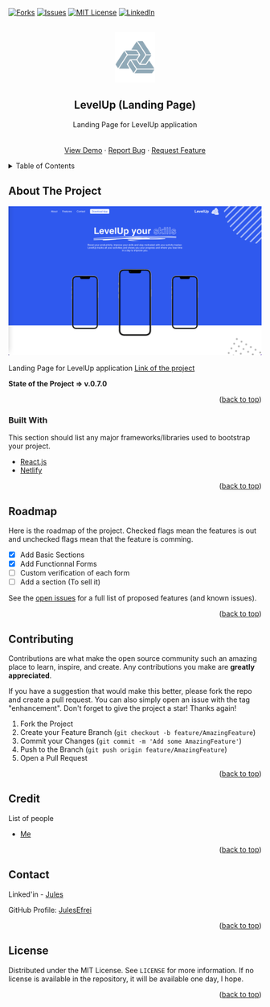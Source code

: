 <div id="top"></div>

<!-- [![Contributors][contributors-shield]][contributors-url] -->
<!-- [![Stargazers][stars-shield]][stars-url] -->
[![Forks][forks-shield]][forks-url]
[![Issues][issues-shield]][issues-url]
[![MIT License][license-shield]][license-url]
[![LinkedIn][linkedin-shield]][linkedin-url]



<!-- PROJECT LOGO -->
<br />
<div align="center">
  
  <img src="public/logo.png" alt="Logo" width="80" height="100" />

  <h2 align="center">LevelUp (Landing Page)</h2>

  <p align="center">
    Landing Page for LevelUp application
    <br />
    <!-- <a href="https://github.com/JulesEfrei/LevelUp-LandingPage"><strong>Explore the docs</strong></a> -->
    <br />
    <br />
    <a href="https://level-up-skills.netlify.app/">View Demo</a>
    ·
    <a href="https://github.com/JulesEfrei/LevelUp-LandingPage/issues">Report Bug</a>
    ·
    <a href="https://github.com/JulesEfrei/LevelUp-LandingPage/pulls">Request Feature</a>
  </p>
</div>



<!-- TABLE OF CONTENTS -->
<details>
  <summary>Table of Contents</summary>
  <ol>
    <li>
      <a href="#about-the-project">About The Project</a>
      <ul>
        <li><a href="#built-with">Built With</a></li>
      </ul>
    </li>
    <li><a href="#roadmap">Roadmap / Features</a></li>
    <li><a href="#contributing">Contributing</a></li>
    <li><a href="#license">License</a></li>
    <li><a href="#contact">Contact</a></li>
    <li><a href="#credit">Credit</a></li>
  </ol>
</details>



<!-- ABOUT THE PROJECT -->
## About The Project

[![Product Name Screen Shot][product-screenshot]](https://level-up-skills.netlify.app/)


Landing Page for LevelUp application [Link of the project](https://github.com/JulesEfrei/LevelUp)


**State of the Project => v.0.7.0**


<p align="right">(<a href="#top">back to top</a>)</p>



### Built With

This section should list any major frameworks/libraries used to bootstrap your project.

* [React.js](https://reactjs.org/)
* [Netlify](https://www.netlify.com)

<p align="right">(<a href="#top">back to top</a>)</p>



<!-- ROADMAP -->
## Roadmap

Here is the roadmap of the project. Checked flags mean the features is out and unchecked flags mean that the feature is comming.

- [x] Add Basic Sections
- [x] Add Functionnal Forms
- [ ] Custom verification of each form
- [ ] Add a section (To sell it)

See the [open issues](https://github.com/JulesEfrei/LevelUp-LandingPage/issues) for a full list of proposed features (and known issues).

<p align="right">(<a href="#top">back to top</a>)</p>



<!-- CONTRIBUTING -->
## Contributing

Contributions are what make the open source community such an amazing place to learn, inspire, and create. Any contributions you make are **greatly appreciated**.

If you have a suggestion that would make this better, please fork the repo and create a pull request. You can also simply open an issue with the tag "enhancement".
Don't forget to give the project a star! Thanks again!

1. Fork the Project
2. Create your Feature Branch (`git checkout -b feature/AmazingFeature`)
3. Commit your Changes (`git commit -m 'Add some AmazingFeature'`)
4. Push to the Branch (`git push origin feature/AmazingFeature`)
5. Open a Pull Request

<p align="right">(<a href="#top">back to top</a>)</p>



<!-- Credit -->
## Credit

List of people

* [Me](https://github.com/JulesEfrei)

<p align="right">(<a href="#top">back to top</a>)</p>



<!-- CONTACT -->
## Contact

Linked'in - [Jules](https://www.linkedin.com/in/jules-bruzeau/)

GitHub Profile: [JulesEfrei](https://github.com/JulesEfrei/)

<p align="right">(<a href="#top">back to top</a>)</p>



<!-- LICENSE -->
## License

Distributed under the MIT License. See `LICENSE` for more information. If no license is available in the repository, it will be available one day, I hope.

<p align="right">(<a href="#top">back to top</a>)</p>






<!-- MARKDOWN LINKS & IMAGES -->
<!-- [contributors-shield]: https://img.shields.io/github/contributors/JulesEfrei/LevelUp-LandingPage.svg?style=for-the-badge
[contributors-url]: https://github.com/JulesEfrei/LevelUp-LandingPage/graphs/contributors -->
<!-- [stars-shield]: https://img.shields.io/github/stars/JulesEfrei/LevelUp-LandingPage.svg?style=for-the-badge
[stars-url]: https://github.com/JulesEfrei/LevelUp-LandingPage/stargazers -->
[forks-shield]: https://img.shields.io/github/forks/JulesEfrei/LevelUp-LandingPage.svg?style=for-the-badge
[forks-url]: https://github.com/JulesEfrei/LevelUp-LandingPage/network/members
[issues-shield]: https://img.shields.io/github/issues/JulesEfrei/LevelUp-LandingPage.svg?style=for-the-badge
[issues-url]: https://github.com/JulesEfrei/LevelUp-LandingPage/issues
[license-shield]: https://img.shields.io/github/license/JulesEfrei/LevelUp-LandingPage.svg?style=for-the-badge
[license-url]: https://github.com/JulesEfrei/LevelUp-LandingPage/blob/master/LICENSE
[linkedin-shield]: https://img.shields.io/badge/-LinkedIn-black.svg?style=for-the-badge&logo=linkedin&colorB=555
[linkedin-url]: https://www.linkedin.com/in/jules-bruzeau/
[product-screenshot]: public/screenshot.png